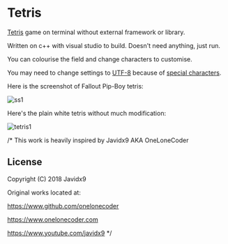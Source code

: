 # Tetris
[Tetris](https://en.wikipedia.org/wiki/Tetris#Gameplay) game on terminal without external framework or library. 

Written on c++ with visual studio to build. Doesn't need anything, just run.

You can colourise the field and change characters to customise.

You may need to change settings to [UTF-8](https://learn.microsoft.com/en-us/cpp/build/reference/utf-8-set-source-and-executable-character-sets-to-utf-8?view=msvc-170)
 because of [special characters](https://www.fileformat.info/info/charset/UTF-8/list.htm).


Here is the screenshot of Fallout Pip-Boy tetris:

![ss1](https://github.com/JhuMamba/Tetris/assets/73741766/0de64599-3227-4a81-9e37-affce04f3651)

Here's the plain white tetris without much modification:

![tetris1](https://github.com/JhuMamba/Tetris/assets/73741766/727f3b66-0709-4a80-93b3-71d66e5691d9)

/*
This work is heavily inspired by Javidx9 AKA OneLoneCoder

License
-------
Copyright (C) 2018  Javidx9

Original works located at:

https://www.github.com/onelonecoder

https://www.onelonecoder.com

https://www.youtube.com/javidx9
*/
